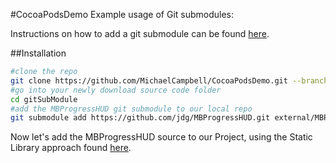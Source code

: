 #CocoaPodsDemo
Example usage of Git submodules:

Instructions on how to add a git submodule can be found [here](http://git-scm.com/book/en/Git-Tools-Submodules).

##Installation
```sh
#clone the repo
git clone https://github.com/MichaelCampbell/CocoaPodsDemo.git --branch gitSubModule
#go into your newly download source code folder
cd gitSubModule
#add the MBProgressHUD git submodule to our local repo
git submodule add https://github.com/jdg/MBProgressHUD.git external/MBProgressHUD

```

Now let's add the MBProgressHUD source to our Project, using the Static Library approach found [here](https://github.com/jdg/MBProgressHUD#static-library).